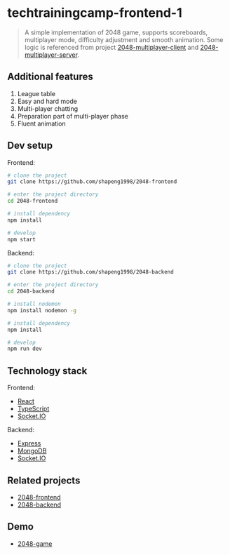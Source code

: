 # techtrainingcamp-frontend-1

> A simple implementation of 2048 game, supports scoreboards, multiplayer mode, difficulty adjustment and smooth animation. Some logic is referenced from project [2048-multiplayer-client](https://github.com/pietrushka/2048-multiplayer-client) and [2048-multiplayer-server](https://github.com/pietrushka/2048-multiplayer-server).

## Additional features

1. League table
2. Easy and hard mode
3. Multi-player chatting
4. Preparation part of multi-player phase
5. Fluent animation

## Dev setup

Frontend:

```bash
# clone the project
git clone https://github.com/shapeng1998/2048-frontend

# enter the project directory
cd 2048-frontend

# install dependency
npm install

# develop
npm start
```

Backend:

```bash
# clone the project
git clone https://github.com/shapeng1998/2048-backend

# enter the project directory
cd 2048-backend

# install nodemon
npm install nodemon -g

# install dependency
npm install

# develop
npm run dev
```

## Technology stack

Frontend:

- [React](https://reactjs.org/)
- [TypeScript](https://www.typescriptlang.org/)
- [Socket.IO](https://socket.io/)

Backend:

- [Express](https://www.expressjs.com)
- [MongoDB](https://www.mongodb.com/)
- [Socket.IO](https://socket.io/)

## Related projects

- [2048-frontend](https://github.com/shapeng1998/2048-frontend)
- [2048-backend](https://github.com/shapeng1998/2048-backend)

## Demo

- [2048-game](http://47.101.139.249)
